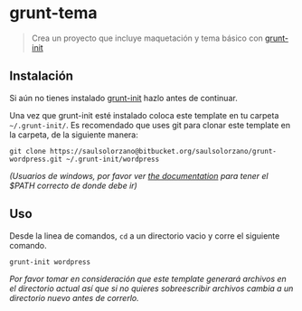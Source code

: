 # grunt-tema

> Crea un proyecto que incluye maquetación y tema básico con [grunt-init][]

[grunt-init]: http://gruntjs.com/project-scaffolding

## Instalación
Si aún no tienes instalado [grunt-init][] hazlo antes de continuar.

Una vez que grunt-init esté instalado coloca este template en tu carpeta `~/.grunt-init/`. Es recomendado que uses git para clonar este template en la carpeta, de la siguiente manera:

```
git clone https://saulsolorzano@bitbucket.org/saulsolorzano/grunt-wordpress.git ~/.grunt-init/wordpress
```

_(Usuarios de windows, por favor ver [the documentation][grunt-init] para tener el $PATH correcto de donde debe ir)_

## Uso

Desde la linea de comandos, `cd` a un directorio vacio y corre el siguiente comando.

```
grunt-init wordpress
```

_Por favor tomar en consideración que este template generará archivos en el directorio actual así que si no quieres sobreescribir archivos cambia a un directorio nuevo antes de correrlo._